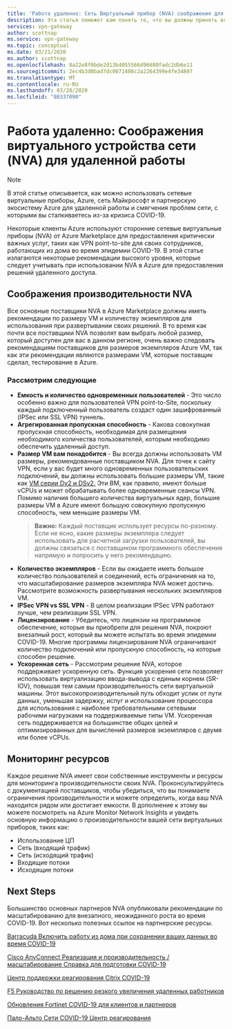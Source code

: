```yaml
---
title: 'Работа удаленно: Сеть Виртуальный прибор (NVA) соображения для удаленной работы Azure VPN Gateway'
description: Эта статья поможет вам понять то, что вы должны принять во внимание работу с сетью виртуальных приборов (NVAs) в Azure во время пандемии COVID-19.
services: vpn-gateway
author: scottnap
ms.service: vpn-gateway
ms.topic: conceptual
ms.date: 03/21/2020
ms.author: scottnap
ms.openlocfilehash: 8a22e8f0bde2d13b4055566d96680fadc2db6e11
ms.sourcegitcommit: 2ec4b3d0bad7dc0071400c2a2264399e4fe34897
ms.translationtype: MT
ms.contentlocale: ru-RU
ms.lasthandoff: 03/28/2020
ms.locfileid: "80337090"
---
```

# <a name="working-remotely-network-virtual-appliance-nva-considerations-for-remote-work"></a>Работа удаленно: Соображения виртуального устройства сети (NVA) для удаленной работы

>[!NOTE]
>В этой статье описывается, как можно использовать сетевые виртуальные приборы, Azure, сеть Майкрософт и партнерскую экосистему Azure для удаленной работы и смягчения проблем сети, с которыми вы сталкиваетесь из-за кризиса COVID-19.
>

Некоторые клиенты Azure используют сторонние сетевые виртуальные приборы (NVA) от Azure Marketplace для предоставления критически важных услуг, таких как VPN point-to-site для своих сотрудников, работающих из дома во время эпидемии COVID-19. В этой статье излагаются некоторые рекомендации высокого уровня, которые следует учитывать при использовании NVA в Azure для предоставления решений удаленного доступа.

## <a name="nva-performance-considerations"></a>Соображения производительности NVA

Все основные поставщики NVA в Azure Marketplace должны иметь рекомендации по размеру VM и количеству экземпляров для использования при развертывании своих решений.  В то время как почти все поставщики NVA позволят вам выбрать любой размер, который доступен для вас в данном регионе, очень важно следовать рекомендациям поставщиков для размеров экземпляров Azure VM, так как эти рекомендации являются размерами VM, которые поставщик сделал, тестирование в Azure.  

### <a name="consider-the-following"></a>Рассмотрим следующие

- **Емкость и количество одновременных пользователей** - Это число особенно важно для пользователей VPN point-to-Site, поскольку каждый подключенный пользователь создаст один зашифрованный (IPSec или SSL VPN) туннель.  
- **Агрегированная пропускная способность** - Какова совокупная пропускная способность, необходимая для размещения необходимого количества пользователей, которым необходимо обеспечить удаленный доступ.
- **Размер VM вам понадобится** - Вы всегда должны использовать VM размеры, рекомендованные поставщиком NVA.  Для точек к сайту VPN, если у вас будет много одновременных пользовательских подключений, вы должны использовать большие размеры VM, такие как [VM серии Dv2 и DSv2.](https://docs.microsoft.com/azure/virtual-machines/dv2-dsv2-series "Серия Dv2 и Dsv2") Эти ВМ, как правило, имеют больше vCPUs и может обрабатывать более одновременные сеансы VPN.  Помимо наличия большего количества виртуальных ядер, большие размеры VM в Azure имеют большую совокупную пропускную способность, чем меньшие размеры VM.
    > **Важно:** Каждый поставщик использует ресурсы по-разному.  Если не ясно, какие размеры экземпляра следует использовать для расчетной загрузки пользователей, вы должны связаться с поставщиком программного обеспечения напрямую и попросить у него рекомендацию.
- **Количество экземпляров** - Если вы ожидаете иметь большое количество пользователей и соединений, есть ограничения на то, что масштабирование размеров экземпляра NVA может достичь.  Рассмотрите возможность развертывания нескольких экземпляров VM.
- **IPSec VPN vs SSL VPN** - В целом реализации IPSec VPN работают лучше, чем реализации SSL VPN.  
- **Лицензирование** - Убедитесь, что лицензии на программное обеспечение, которые вы приобрели для решения NVA, покроют внезапный рост, который вы можете испытать во время эпидемии COVID-19.  Многие программы лицензирования NVA ограничивают количество подключений или пропускную способность, на которые способен решение.
- **Ускоренная сеть** - Рассмотрим решение NVA, которое поддерживает ускоренную сеть.  Функция ускорения сети позволяет использовать виртуализацию ввода-вывода с единым корнем (SR-IOV), повышая тем самым производительность сети виртуальной машины. Этот высокопроизводительный путь обходит услик от пути данных, уменьшая задержку, испуг и использование процессора для использования с наиболее требовательными сетевыми рабочими нагрузками на поддерживаемые типы VM. Ускоренная сеть поддерживается на большинстве общих целей и оптимизированных для вычислений размеров экземпляров с двумя или более vCPUs.

## <a name="monitoring-resources"></a>Мониторинг ресурсов

Каждое решение NVA имеет свои собственные инструменты и ресурсы для мониторинга производительности своих NVA.  Проконсультируйтесь с документацией поставщиков, чтобы убедиться, что вы понимаете ограничения производительности и можете определить, когда ваш NVA находится рядом или достигает емкости.  В дополнение к этому вы можете посмотреть на Azure Monitor Network Insights и увидеть основную информацию о производительности вашей сети виртуальных приборов, таких как:

- Использование ЦП
- Сеть (входящий трафик)
- Сеть (исходящий трафик)
- Входящие потоки
- Исходящие потоки

## <a name="next-steps"></a>Next Steps

Большинство основных партнеров NVA опубликовали рекомендации по масштабированию для внезапного, неожиданного роста во время COVID-19. Вот несколько полезных ссылок на партнерские ресурсы.

[Barracuda Включить работу из дома при сохранении ваших данных во время COVID-19](https://www.barracuda.com/covid-19/work-from-home "Включить работу из дома, защищая ваши данные во время COVID-19")

[Cisco AnyConnect Реализация и производительность / масштабирование Справка для подготовки COVID-19](https://www.cisco.com/c/en/us/support/docs/security/anyconnect-secure-mobility-client/215331-anyconnect-implementation-and-performanc.html "Cisco AnyConnect Реализация и производительность / масштабирование Справка для подготовки COVID-19")

[Центр поддержки реагирования Citrix COVID-19](https://www.citrix.com/support/covid-19-coronavirus.html "Центр поддержки реагирования Citrix COVID-19")

[F5 Руководство по решению резкого увеличения удаленных работников](https://www.f5.com/business-continuity "F5 Руководство по решению резкого увеличения удаленных работников")

[Обновления Fortinet COVID-19 для клиентов и партнеров](https://www.fortinet.com/covid-19.html "Обновления COVID-19 для клиентов и партнеров")

[Пало-Альто Сети COVID-19 Центр реагирования](https://live.paloaltonetworks.com/t5/COVID-19-Response-Center/ct-p/COVID-19_Response_Center "Пало-Альто Сети COVID-19 Центр реагирования")

